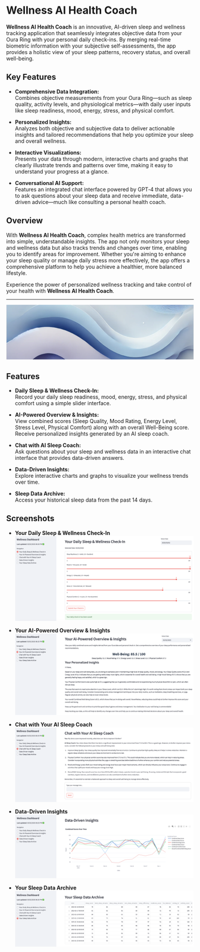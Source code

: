 # Wellness AI Health Coach

**Wellness AI Health Coach** is an innovative, AI-driven sleep and wellness tracking application that seamlessly integrates objective data from your Oura Ring with your personal daily check-ins. By merging real-time biometric information with your subjective self-assessments, the app provides a holistic view of your sleep patterns, recovery status, and overall well-being.

## Key Features

- **Comprehensive Data Integration:**  
  Combines objective measurements from your Oura Ring—such as sleep quality, activity levels, and physiological metrics—with daily user inputs like sleep readiness, mood, energy, stress, and physical comfort.

- **Personalized Insights:**  
  Analyzes both objective and subjective data to deliver actionable insights and tailored recommendations that help you optimize your sleep and overall wellness.

- **Interactive Visualizations:**  
  Presents your data through modern, interactive charts and graphs that clearly illustrate trends and patterns over time, making it easy to understand your progress at a glance.

- **Conversational AI Support:**  
  Features an integrated chat interface powered by GPT‑4 that allows you to ask questions about your sleep data and receive immediate, data-driven advice—much like consulting a personal health coach.

## Overview

With **Wellness AI Health Coach**, complex health metrics are transformed into simple, understandable insights. The app not only monitors your sleep and wellness data but also tracks trends and changes over time, enabling you to identify areas for improvement. Whether you're aiming to enhance your sleep quality or manage daily stress more effectively, the app offers a comprehensive platform to help you achieve a healthier, more balanced lifestyle.

Experience the power of personalized wellness tracking and take control of your health with **Wellness AI Health Coach**.

---

![Wellness Dashboard Banner](Images/banner.png)

## Features

- **Daily Sleep & Wellness Check-In:**  
  Record your daily sleep readiness, mood, energy, stress, and physical comfort using a simple slider interface.
  
- **AI-Powered Overview & Insights:**  
  View combined scores (Sleep Quality, Mood Rating, Energy Level, Stress Level, Physical Comfort) along with an overall Well-Being score. Receive personalized insights generated by an AI sleep coach.
  
- **Chat with AI Sleep Coach:**  
  Ask questions about your sleep and wellness data in an interactive chat interface that provides data-driven answers.
  
- **Data-Driven Insights:**  
  Explore interactive charts and graphs to visualize your wellness trends over time.
  
- **Sleep Data Archive:**  
  Access your historical sleep data from the past 14 days.

## Screenshots

- **Your Daily Sleep & Wellness Check-In**  
  ![Daily Check-In](Images/Check-in.png)

- **Your AI-Powered Overview & Insights**  
  ![Overview & Insights](Images/AI_Insights.png)

- **Chat with Your AI Sleep Coach**  
  ![Chat Interface](Images/AI_Coach.png)

- **Data-Driven Insights**  
  ![Data Visualizations](Images/data_insights.png)

- **Your Sleep Data Archive**  
  ![Sleep Archive](Images/data_archive.png)

